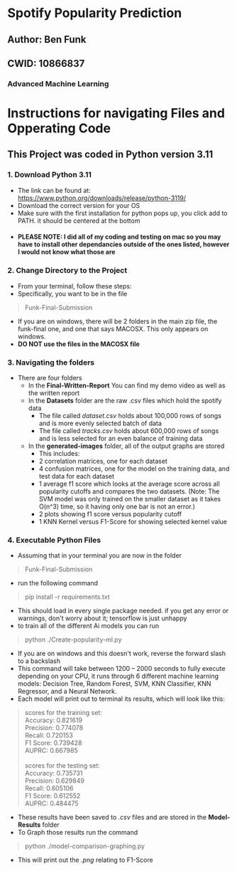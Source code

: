 # Spotify Popularity Prediction
## Author: Ben Funk
## CWID: 10866837
### Advanced Machine Learning

# Instructions for navigating Files and Opperating Code
## This Project was coded in Python version 3.11
### 1. Download Python 3.11 
   - The link can be found at: https://www.python.org/downloads/release/python-3119/
   - Download the correct version for your OS
   - Make sure with the first installation for python pops up, you click add to PATH. it should be centered at the bottom
   - #### PLEASE NOTE: I did all of my coding and testing on mac so you may have to install other dependancies outside of the ones listed, however I would not know what those are
### 2. Change Directory to the Project
   - From your terminal, follow these steps:
   - Specifically, you want to be in the file
   > Funk-Final-Submission
   - If you are on windows, there will be 2 folders in the main zip file, the funk-final one, and one that says MACOSX. This only appears on windows.
   - **DO NOT use the files in the MACOSX file**

### 3. Navigating the folders
   - There are four folders
     - In the **Final-Written-Report** You can find my demo video as well as the written report
     - In the **Datasets** folder are the raw .csv files which hold the spotify data
       - The file called *dataset.csv* holds about 100,000 rows of songs and is more evenly selected batch of data
       - The file called *tracks.csv* holds about 600,000 rows of songs and is less selected for an even balance of training data
     - In the **generated-images** folder, all of the output graphs are stored
       - This includes: 
       - 2 correlation matrices, one for each dataset
       - 4 confusion matrices, one for the model on the training data, and test data for each dataset
       - 1 average f1 score which looks at the average score across all popularity cutoffs and compares the two datasets. (Note: The SVM model was only trained on the smaller dataset as it takes O(n^3) time, so it having only one bar is not an error.)
       - 2 plots showing f1 score versus popularity cutoff
       - 1 KNN Kernel versus F1-Score for showing selected kernel value
       
### 4. Executable Python Files
   - Assuming that in your terminal you are now in the folder
   > Funk-Final-Submission
   - run the following command
   > pip install -r requirements.txt
   - This should load in every single package needed. if you get any error or warnings, don't worry about it; tensorflow is just unhappy
   - to train all of the different Ai models you can run
   > python ./Create-popularity-ml.py
   - If you are on windows and this doesn't work, reverse the forward slash to a backslash
   - This command will take between 1200 – 2000 seconds to fully execute depending on your CPU, it runs through 6 different machine learning models: Decision Tree, Random Forest, SVM, KNN Classifier, KNN Regressor, and a Neural Network.
   - Each model will print out to terminal its results, which will look like this:

   > scores for the training set:  
    Accuracy: 0.821619  
    Precision: 0.774078  
    Recall: 0.720153  
    F1 Score: 0.739428  
    AUPRC: 0.667985 <br><br>
    scores for the testing set:  
    Accuracy: 0.735731  
    Precision: 0.629849  
    Recall: 0.605106  
    F1 Score: 0.612552  
    AUPRC: 0.484475

   - These results have been saved to *.csv* files and are stored in the **Model-Results** folder
   - To Graph those results run the command
   > python ./model-comparison-graphing.py
   - This will print out the *.png* relating to F1-Score

